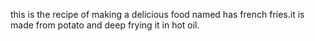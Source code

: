 this is the recipe of making a delicious food named has french fries.it is made from potato and deep frying it in hot oil.